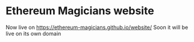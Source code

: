

# Ethereum Magicians website

Now live on https://ethereum-magicians.github.io/website/
Soon it will be live on its own domain

